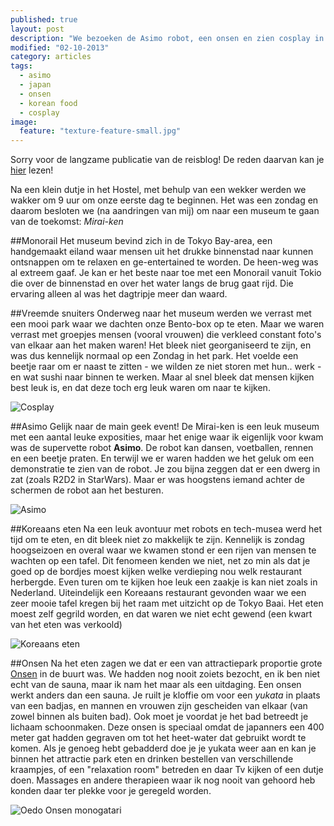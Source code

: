 ```yaml
---
published: true
layout: post
description: "We bezoeken de Asimo robot, een onsen en zien cosplay in actie!"
modified: "02-10-2013"
category: articles
tags: 
  - asimo
  - japan
  - onsen
  - korean food
  - cosplay
image: 
  feature: "texture-feature-small.jpg"
---
```


Sorry voor de langzame publicatie van de reisblog! De reden daarvan kan je [hier](/articles/Bloggen-in-Japan/) lezen!


Na een klein dutje in het Hostel, met behulp van een wekker werden we wakker om 9 uur om onze eerste dag te beginnen. Het was een zondag en daarom besloten we (na aandringen van mij) om naar een museum te gaan van de toekomst: _Mirai-ken_

##Monorail
Het museum bevind zich in de Tokyo Bay-area, een handgemaakt eiland waar mensen uit het drukke binnenstad naar kunnen ontsnappen om te relaxen en ge-entertained te worden. 
De heen-weg was al extreem gaaf. Je kan er het beste naar toe met een Monorail vanuit Tokio die over de binnenstad en over het water langs de brug gaat rijd. Die ervaring alleen al was het dagtripje meer dan waard.

##Vreemde snuiters
Onderweg naar het museum werden we verrast met een mooi park waar we dachten onze Bento-box op te eten. Maar we waren verrast met groepjes mensen (vooral vrouwen) die verkleed constant foto's van elkaar aan het maken waren! Het bleek niet georganiseerd te zijn, en was dus kennelijk normaal op een Zondag in het park. Het voelde een beetje raar om er naast te zitten - we wilden ze niet storen met hun.. werk - en wat sushi naar binnen te werken. Maar al snel bleek dat mensen kijken best leuk is, en dat deze toch erg leuk waren om naar te kijken. 

![Cosplay](https://dl.dropboxusercontent.com/u/100400752/blog-resized/DSC00492-small.jpg)

##Asimo
Gelijk naar de main geek event! De Mirai-ken is een leuk museum met een aantal leuke exposities, maar het enige waar ik eigenlijk voor kwam was de supervette robot **Asimo**. De robot kan dansen, voetballen, rennen en een beetje praten. En terwijl we er waren hadden we het geluk om een demonstratie te zien van de robot. Je zou bijna zeggen dat er een dwerg in zat (zoals R2D2 in StarWars). Maar er was hoogstens iemand achter de schermen de robot aan het besturen.

![Asimo](http://world.honda.com/ASIMO/technology/2011/specification/image/img_specification.jpg)

##Koreaans eten
Na een leuk avontuur met robots en tech-musea werd het tijd om te eten, en dit bleek niet zo makkelijk te zijn. Kennelijk is zondag hoogseizoen en overal waar we kwamen stond er een rijen van mensen te wachten op een tafel. Dit fenomeen kenden we niet, net zo min als dat je goed op de bordjes moest kijken welke verdieping nou welk restaurant herbergde. Even turen om te kijken hoe leuk een zaakje is kan niet zoals in Nederland. Uiteindelijk een Koreaans restaurant gevonden waar we een zeer mooie tafel kregen bij het raam met uitzicht op de Tokyo Baai. Het eten moest zelf gegrild worden, en dat waren we niet echt gewend (een kwart van het eten was verkoold)

![Koreaans eten](https://dl.dropboxusercontent.com/u/100400752/blog-resized/DSC00518-small.jpg)

##Onsen
Na het eten zagen we dat er een van attractiepark proportie grote [Onsen](http://nl.wikipedia.org/wiki/Onsen) in de buurt was. We hadden nog nooit zoiets bezocht, en ik ben niet echt van de sauna, maar ik nam het maar als een uitdaging. Een onsen werkt anders dan een sauna. Je ruilt je kloffie om voor een _yukata_ in plaats van een badjas, en mannen en vrouwen zijn gescheiden van elkaar (van zowel binnen als buiten bad). Ook moet je voordat je het bad betreedt je lichaam schoonmaken. Deze onsen is speciaal omdat de japanners een 400 meter gat hadden gegraven om tot het heet-water dat gebruikt wordt te komen. 
Als je genoeg hebt gebadderd doe je je yukata weer aan en kan je binnen het attractie park eten en drinken bestellen van verschillende kraampjes, of een "relaxation room" betreden en daar Tv kijken of een dutje doen. Massages en andere therapieen waar ik nog nooit van gehoord heb konden daar ter plekke voor je geregeld worden.

![Oedo Onsen monogatari](http://media-cdn.tripadvisor.com/media/photo-s/01/b2/af/af/ingresso-onsen.jpg)